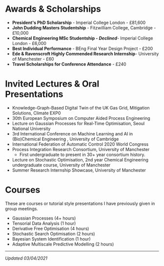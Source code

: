 

# Awards & Scholarships 

* **President's PhD Scholarship** - Imperial College London - £81,600
* **John Dudding Masters Studentship** - Fitzwilliam College, Cambridge - £10,000
* **Chemical Engineering MSc Studentship - _Declined_**- Imperial College London - £6,000
* **Best Individual Performance** - BEng Final Year Design Project - £200 
* **Ede & Ravenscroft Highly Commended Research Internship**- University of Manchester - £60 
* **Travel Scholarships for Conference Attendance** - £240  

# Invited Lectures & Oral Presentations 

* Knowledge-Graph-Based Digital Twin of the UK Gas Grid, Mitigation Solutions, Climate EXP0 
* 30th European Symposium on Computer Aided Process Engineering
* Lecture on Gaussian Processes for Real-Time Optimisation, Seoul National University 
* 3rd International Conference on Machine Learning and AI in (Bio)Chemical Engineering , University of Cambridge 
* International Federation of Automatic Control 2020 World Congress
* Process Integration Research Consortium, University of Manchester
  * First undergraduate to present in 30+ year consortium history. 
* Lecture on Stochastic Optimisation, 2nd year Chemical Engineering undergraduate course, University of Manchester
* Summer Research Internship Showcase, University of Manchester 

# Courses 
These are courses or tutorial style presentations I have previously given in group meetings.
* Gaussian Processes (4+ hours)
* Tensorial Data Analysis (1 hour)
* Derivative Free Optimisation (4 hours)
* Stochastic Search Optimisation (2 hours)
* Bayesian System Identification (1 hour)
* Adaptive Multiscale Predictive Modelling (2 hours)

---

_Updated 03/04/2021_

